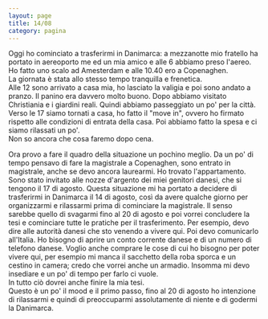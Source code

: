 ```yaml
--- 
layout: page
title: 14/08
category: pagina
---
```


Oggi ho cominciato a trasferirmi in Danimarca:
a mezzanotte mio fratello ha portato in aereoporto me ed un mia amico e alle 6 
abbiamo preso l'aereo. 
Ho fatto uno scalo ad Amesterdam e alle 10.40 ero a Copenaghen.  
La giornata è stata allo stesso tempo tranquilla e frenetica.  
Alle 12 sono arrivato a casa mia, ho lasciato la valigia e poi sono andato a
pranzo. Il panino era davvero molto buono. Dopo abbiamo visitato Christiania e i
giardini reali. Quindi abbiamo passeggiato un po' per la città.  
Verso le 17 siamo tornati a casa, ho fatto il "move in", ovvero ho firmato
rispetto alle condizioni di entrata della casa. Poi abbiamo fatto la spesa e ci
siamo rilassati un po'.  
Non so ancora che cosa faremo dopo cena.  

Ora provo a fare il quadro della situazione un pochino meglio.
Da un po' di tempo pensavo di fare la magistrale a Copenaghen, sono entrato in
magistrale, anche se devo ancora laurearmi. Ho trovato l'appartamento. Sono
stato invitato alle nozze d'argento dei miei genitori danesi, che si tengono il
17 di agosto. Questa situazione mi ha portato a decidere di trasferirmi in
Danimarca il 14 di agosto, così da avere qualche giorno per organizzarmi e
rilassarmi prima di cominciare la magistrale. Il senso sarebbe quello di
svagarmi fino al 20 di agosto e poi vorrei concludere la tesi e cominciare tutte
le pratiche per il trasferimento. Per esempio, devo dire alle autorità danesi
che sto venendo a vivere qui. Poi devo comunicarlo all'Italia. Ho bisogno di
aprire un conto corrente danese e di un numero di telefono danese. Voglio anche
comprare le cose di cui ho bisogno per poter vivere qui, per esempio mi manca il
sacchetto della roba sporca e un cestino in camera; credo che vorrei anche un
armadio. Insomma mi devo insediare e un po' di tempo per farlo ci vuole.  
In tutto ciò dovrei anche finire la mia tesi.  
Questo è un po' il mood e il primo passo, fino al 20 di agosto ho intenzione di
rilassarmi e quindi di preoccuparmi assolutamente di niente e di godermi la
Danimarca.
